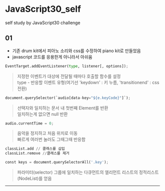 # JavaScript30_self
 self study by JavaScript30 challenge
 
## 01
- 기존 drum kit에서 피아노 소리와 css를 수정하여 piano kit로 만들었음
- javascript 코드를 응용한게 아니라서 아쉬움   
    
```python
EventTarget.addEventListener(type, listener[, options]);
```
> 지정한 이벤트가 대상에 전달될 때마다 호출할 함수를 설정  
> type - 반응할 이벤트 유형(여기선 'keydown' : 키 누름, 'transitionend' : css 전환)    
    

```python
document.querySelector(`audio[data-key="${e.keyCode}"]`);
```
> 선택자와 일치하는 문서 내 첫번째 Element를 반환  
> 일치하는게 없으면 null 반환    
    

```python
audio.currentTime = 0;
```
> 음악을 정지하고 처음 위치로 이동  
> 빠르게 여러번 눌러도 그때그때 반응함    
    

```python
classList.add // 클래스를 삽입
classList.remove //클래스를 제거
```  


```python
const keys = document.querySelectorAll('.key');
```
> 파라미터(selector) 그룹에 일치하는 다큐먼트의 엘리먼트 리스트의 정적리스트(NodeList)를 얻음  
  
***
